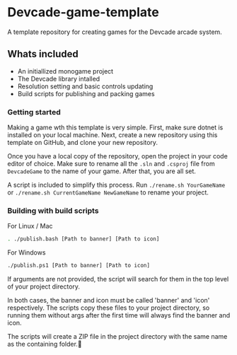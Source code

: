 # Devcade-game-template
A template repository for creating games for the Devcade arcade system.

## Whats included

- An initiallized monogame project
- The Devcade library intalled
- Resolution setting and basic controls updating
- Build scripts for publishing and packing games

### Getting started
Making a game wth this template is very simple. First, make sure dotnet is installed on your local machine.
Next, create a new repository using this template on GitHub, and clone your new repository.

Once you have a local copy of the repository, open the project in your code editor of choice. 
Make sure to rename all the `.sln` and `.csproj` file from `DevcadeGame` to the name of your game. After that, you are all set.

A script is included to simplify this process. Run `./rename.sh YourGameName` or `./rename.sh CurrentGameName NewGameName` to rename your project.

### Building with build scripts

For Linux / Mac

```sh
. ./publish.bash [Path to banner] [Path to icon]
```

For Windows

```sh
./publish.ps1 [Path to banner] [Path to icon]
```
If arguments are not provided, the script will search for them in the top level of your project directory.

In both cases, the banner and icon must be called 'banner' and 'icon' respectively. The scripts copy these files to your project directory, so running them without args after the first time will always find the banner and icon.

The scripts will create a ZIP file in the project directory with the same name as the containing folder.
